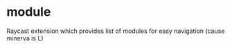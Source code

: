 # module

Raycast extension which provides list of modules for easy navigation (cause minerva is L)
